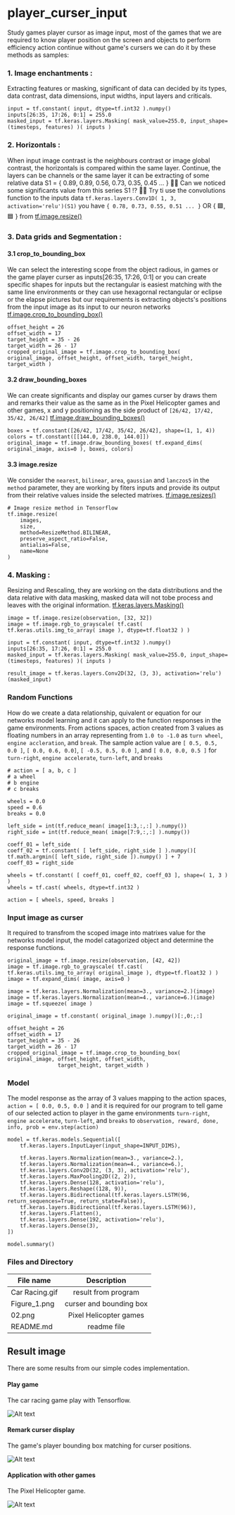 # player_curser_input

Study games player cursor as image input, most of the games that we are required to know player position on the screen and objects to perform efficiency action continue without game's cursers we can do it by these methods as samples:

### 1. Image enchantments : ### 

Extracting features or masking, significant of data can decided by its types, data contrast, data dimensions, input widths, input layers and criticals.

```
input = tf.constant( input, dtype=tf.int32 ).numpy()
inputs[26:35, 17:26, 0:1] = 255.0
masked_input = tf.keras.layers.Masking( mask_value=255.0, input_shape=(timesteps, features) )( inputs )
```

### 2. Horizontals : ###

When input image contrast is the neighbours contrast or image global contrast, the horizontals is compared within the same layer. Continue, the layers can be channels or the same layer it can be extracting of some relative data S1 = { 0.89, 0.89, 0.56, 0.73, 0.35, 0.45 ... } 👧💬 Can we noticed some significants value from this series S1 ⁉️ 👧💬 Try ti use the convolutions function to the inputs data ```tf.keras.layers.Conv1D( 1, 3, activation='relu')(S1)``` you have ```{ 0.78, 0.73, 0.55, 0.51 ... }``` OR { 🟩, 🟦 } from [tf.image.resize()](https://www.tensorflow.org/api_docs/python/tf/image/resize)

### 3. Data grids and Segmentation :  ###

#### 3.1 crop_to_bounding_box ####

We can select the interesting scope from the object radious, in games or the game player curser as inputs[26:35, 17:26, 0:1] or you can create specific shapes for inputs but the rectangular is easiest matching with the same line environments or they can use hexagornal rectangular or eclipse or the elapse pictures but our requirements is extracting objects's positions from the input image as its input to our neuron networks [tf.image.crop_to_bounding_box()](https://www.tensorflow.org/api_docs/python/tf/image/crop_to_bounding_box)

```
offset_height = 26
offset_width = 17
target_height = 35 - 26
target_width = 26 - 17
cropped_original_image = tf.image.crop_to_bounding_box( original_image, offset_height, offset_width, target_height, target_width )
```

#### 3.2 draw_bounding_boxes #### 

We can create significants and display our games curser by draws them and remarks their value as the same as in the Pixel Helicopter games and other games, x and y positioning as the side product of ```[26/42, 17/42, 35/42, 26/42]``` [tf.image.draw_bounding_boxes()](https://www.tensorflow.org/api_docs/python/tf/image/draw_bounding_boxes)

```
boxes = tf.constant([26/42, 17/42, 35/42, 26/42], shape=(1, 1, 4))
colors = tf.constant([[144.0, 238.0, 144.0]])
original_image = tf.image.draw_bounding_boxes( tf.expand_dims( original_image, axis=0 ), boxes, colors)
```

#### 3.3 image.resize ####

We consider the ```nearest```, ```bilinear```, ```area```, ```gaussian``` and ```lanczos5``` in the ```method``` parameter, they are working by fiters inputs and provide its output from their relative values inside the selected matrixes. [tf.image.resizes()](https://www.tensorflow.org/api_docs/python/tf/image/resize)

```
# Image resize method in Tensorflow
tf.image.resize(
    images,
    size,
    method=ResizeMethod.BILINEAR,
    preserve_aspect_ratio=False,
    antialias=False,
    name=None
)
```



### 4. Masking : ###

Resizing and Rescaling, they are working on the data distributions and the data relative with data masking, masked data will not tobe process and leaves with the original information. [tf.keras.layers.Masking()](https://www.tensorflow.org/api_docs/python/tf/keras/layers/Masking)
	
```
image = tf.image.resize(observation, [32, 32])
image = tf.image.rgb_to_grayscale( tf.cast( tf.keras.utils.img_to_array( image ), dtype=tf.float32 ) )

input = tf.constant( input, dtype=tf.int32 ).numpy()
inputs[26:35, 17:26, 0:1] = 255.0
masked_input = tf.keras.layers.Masking( mask_value=255.0, input_shape=(timesteps, features) )( inputs )

result_image = tf.keras.layers.Conv2D(32, (3, 3), activation='relu')(masked_input)
```

### Random Functions ###

How do we create a data relationship, quivalent or equation for our networks model learning and it can apply to the function responses in the game environments. From actions spaces, action created from 3 values as floating numbers in an array representing from ```1.0 to -1.0``` as ```turn wheel```, ```engine accleration```, and ```break```. The sample action value are ```[ 0.5, 0.5, 0.0 ]```, ```[ 0.0, 0.6, 0.0]```, ```[ -0.5, 0.5, 0.0 ]```, and ```[ 0.0, 0.0, 0.5 ]``` for ```turn-right```, ```engine accelerate```, ```turn-left```, and ```breaks```  

```
# action = [ a, b, c ]
# a wheel
# b engine
# c breaks

wheels = 0.0
speed = 0.6
breaks = 0.0
	
left_side = int(tf.reduce_mean( image[1:3,:,:] ).numpy())
right_side = int(tf.reduce_mean( image[7:9,:,:] ).numpy())
	
coeff_01 = left_side
coeff_02 = tf.constant( [ left_side, right_side ] ).numpy()[ tf.math.argmin([ left_side, right_side ]).numpy() ] + 7
coeff_03 = right_side
	
wheels = tf.constant( [ coeff_01, coeff_02, coeff_03 ], shape=( 1, 3 ) )
wheels = tf.cast( wheels, dtype=tf.int32 )

action = [ wheels, speed, breaks ]
```

### Input image as curser ###

It required to transfrom the scoped image into matrixes value for the networks model input, the model catagorized object and determine the response functions.

```
original_image = tf.image.resize(observation, [42, 42])
image = tf.image.rgb_to_grayscale( tf.cast( tf.keras.utils.img_to_array( original_image ), dtype=tf.float32 ) )
image = tf.expand_dims( image, axis=0 )
	
image = tf.keras.layers.Normalization(mean=3., variance=2.)(image)
image = tf.keras.layers.Normalization(mean=4., variance=6.)(image)
image = tf.squeeze( image )
	
original_image = tf.constant( original_image ).numpy()[:,0:,:]

offset_height = 26
offset_width = 17
target_height = 35 - 26
target_width = 26 - 17
cropped_original_image = tf.image.crop_to_bounding_box( original_image, offset_height, offset_width, 
				target_height, target_width )
```

### Model ###

The model response as the array of 3 values mapping to the action spaces, ```action = [ 0.0, 0.5, 0.0 ]``` and it is required for our program to tell game of our selected action to player in the game environments ```turn-right```, ```engine accelerate```, ```turn-left```, and ```breaks``` to ```observation, reward, done, info, prob = env.step(action)```

```
model = tf.keras.models.Sequential([
	tf.keras.layers.InputLayer(input_shape=INPUT_DIMS),

	tf.keras.layers.Normalization(mean=3., variance=2.),
	tf.keras.layers.Normalization(mean=4., variance=6.),
	tf.keras.layers.Conv2D(32, (3, 3), activation='relu'),
	tf.keras.layers.MaxPooling2D((2, 2)),
	tf.keras.layers.Dense(128, activation='relu'),
	tf.keras.layers.Reshape((128, 9)),
	tf.keras.layers.Bidirectional(tf.keras.layers.LSTM(96, return_sequences=True, return_state=False)),
	tf.keras.layers.Bidirectional(tf.keras.layers.LSTM(96)),
	tf.keras.layers.Flatten(),
	tf.keras.layers.Dense(192, activation='relu'),
	tf.keras.layers.Dense(3),
])

model.summary()
```

### Files and Directory ###

| File name     | Description   |
| ------------- |:-------------:|
| Car Racing.gif 	| result from program |
| Figure_1.png      	| curser and bounding box      | 
| 02.png 	| Pixel Helicopter games      | 
| README.md 	| readme file      | 

## Result image ##

There are some results from our simple codes implementation.

#### Play game ####

The car racing game play with Tensorflow.

![Alt text](https://github.com/jkaewprateep/player_curser_input/blob/main/Car%20Racing.gif?raw=true "Title")

#### Remark curser display ####

The game's player bounding box matching for curser positions.

![Alt text](https://github.com/jkaewprateep/player_curser_input/blob/main/Figure_1.png?raw=true "Title")

#### Application with other games #### 

The Pixel Helicopter game.

![Alt text](https://github.com/jkaewprateep/player_curser_input/blob/main/02.png?raw=true "Title")
